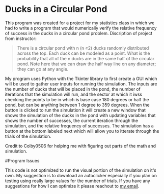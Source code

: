 # Ducks in a Circular Pond

This program was created for a project for my statistics class in which we had to write a program that would numerically verify the relative frequency of success in the ducks in a circular pond problem.
Discription of project from instructor:
>There is a circular pond with n (n ≥2) ducks randomly distributed across the top. Each duck
can be modeled as a point. What is the probability that all of the n ducks are in the same half of the circular
pond. Note here that we can draw the half way line on any diameter; they can go at any angle.

My program uses Python with the Tkinter library to first create a GUI which will be used to gather user inputs for running the simulation. The inputs are the number of ducks that will be placed in the pond, the number of iterations that the simulation will run, and the sector at which it iwss checking the points to be in which is base case 180 degrees or half the pond, but can be anything between 1 degree to 359 degrees. When the button is clicked to run the simulation it will create a new window that shows the simulation of the ducks in the pond with updating variables that shows the number of successes, the current iteration through the simulation, and the relative frequency of successes. The simulation has a button at the bottom labeled next which will allow you to itterate through the trials of the simulation. 

Credit to Colby0506 for helping me with figuring out parts of the math and simulation.

#Program Issues

This code is not optimized to run the visual portion of the simulation on it's own. My suggestion is to download an autoclicker especially if you plan on testing using really large values for the number of trials. If you have any suggestions for how I can optimize it please reachout to [my email](dcorrih2@uncc.edu).
